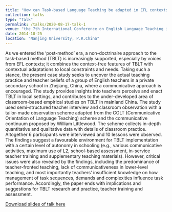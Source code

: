 ```yaml
---
title: "How can Task-based Language Teaching be adapted in EFL contexts ? A case study in China"
collection: talks
type: "Talk"
permalink: /talks/2020-08-17-talk-1
venue: "the 7th International Conference on English Language Teaching in China"
date: 2014-10-25
location: "Nanjing University, P.R.China"
---
```


As we entered the ‘post-method’ era, a non-doctrinaire approach to the task-based method (TBLT) is increasingly supported, especially by voices from EFL contexts; it combines the context-free features of TBLT with contextual adaptations to local constraints and needs. Taking such a stance, the present case study seeks to uncover the actual teaching practice and teacher beliefs of a group of English teachers in a private secondary school in Zhejiang, China, where a communicative approach is encouraged. The study provides insights into teachers perceive and enact TBLT in local settings, and contributes to the under-developed area of classroom-based empirical studies on TBLT in mainland China. The study used semi-structured teacher interview and classroom observation with a tailor-made observation scheme adapted from the COLT (Communicative Orientation of Language Teaching) scheme and the communicative continuum proposed by William Littlewood. The scheme collects in-depth quantitative and qualitative data with details of classroom practice. Altogether 6 participants were interviewed and 10 lessons were observed. The findings suggest a favourable environment for TBLT implementation with a certain level of autonomy in schooling (e.g., various communicative activities, maximum use of L2, school-based assessment, in-service teacher training and supplementary teaching materials). However, critical issues were also revealed by the findings, including the predominance of teacher-fronted teaching, lack of communicativeness in lower-level teaching, and most importantly teachers’ insufficient knowledge on how management of task sequences, demands and complexities influence task performance. Accordingly, the paper ends with implications and suggestions for TBLT research and practice, teacher training and assessment.

[Download slides of talk here](http://adachenqi.github.io/files/talk1.pdf)
